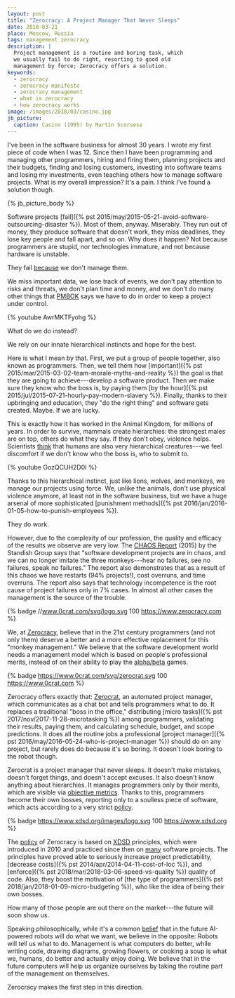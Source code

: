 ```yaml
---
layout: post
title: "Zerocracy: A Project Manager That Never Sleeps"
date: 2018-03-21
place: Moscow, Russia
tags: management zerocracy
description: |
  Project management is a routine and boring task, which
  we usually fail to do right, resorting to good old
  management by force; Zerocracy offers a solution.
keywords:
  - zerocracy
  - zerocracy manifesto
  - zerocracy management
  - what is zerocracy
  - how zerocracy works
image: /images/2018/03/casino.jpg
jb_picture:
  caption: Casino (1995) by Martin Scorsese
---
```


I've been in the software business for almost 30 years. I wrote my first piece of code
when I was 12. Since then I have been programming and managing other programmers,
hiring and firing them, planning projects and their budgets, finding and losing
customers, investing into software teams and losing my investments,
even teaching others how to manage software projects. What is my overall
impression? It's a pain. I think I've found a solution though.

<!--more-->

{% jb_picture_body %}

Software projects [fail]({% pst 2015/may/2015-05-21-avoid-software-outsourcing-disaster %}).
Most of them, anyway. Miserably. They run out of money, they
produce software that doesn't work, they miss deadlines, they
lose key people and fall apart, and so on.
Why does it happen? Not because programmers are stupid, nor technologies immature, and not because
hardware is unstable.

They fail [because](https://www.infoq.com/articles/software-failure-reasons) we don't manage them.

We miss important data, we lose track of events, we don't pay attention
to risks and threats, we don't plan time and money, and we don't do many other
things that [PMBOK](https://en.wikipedia.org/wiki/Project_Management_Body_of_Knowledge)
says we have to do in order to keep a project under control.

{% youtube AwrMKTFyohg %}

What do we do instead?

We rely on our innate hierarchical instincts and hope for the best.

Here is what I mean by that.
First, we put a group of people together, also known as programmers. Then,
we tell them how [important]({% pst 2015/mar/2015-03-02-team-morale-myths-and-reality %})
the goal is that they are going to achieve---develop
a software product. Then we make sure they know who the boss is, by paying
them [by the hour]({% pst 2015/jul/2015-07-21-hourly-pay-modern-slavery %}).
Finally, thanks to their upbringing and education,
they "do the right thing" and software gets created. Maybe. If we are lucky.

This is exactly how it has worked in the Animal Kingdom, for millions of years.
In order to survive, mammals create hierarchies: the strongest males are on top, others
do what they say. If they don't obey, violence helps. Scientists [think](https://www.ncbi.nlm.nih.gov/pubmed/26133375)
that humans are also very hierarchical creatures---we feel discomfort
if we don't know who the boss is, who to submit to.

{% youtube GozQCUH2D0I %}

Thanks to this hierarchical instinct, just like lions, wolves, and monkeys,
we manage our projects using force.
We, unlike the animals, don't use physical violence anymore, at least not in the software business, but
we have a huge arsenal of more sophisticated
[punishment methods]({% pst 2016/jan/2016-01-05-how-to-punish-employees %}).

They do work.

However, due to the complexity of our profession, the quality
and efficacy of the results we observe are very low.
The [CHAOS Report](https://www.projectsmart.co.uk/white-papers/chaos-report.pdf) (2015)
by the Standish Group says that "software development projects
are in chaos, and we can no longer imitate the three monkeys---hear no failures,
see no failures, speak no failures." The report also demonstrates that as a
result of this chaos we have restarts (94% projects!), cost overruns, and time
overruns. The report also says that technology incompetence is the root cause of project failures only in
7% cases. In almost all other cases the management is the source of the trouble.

{% badge //www.0crat.com/svg/logo.svg 100 https://www.zerocracy.com %}

We, at [Zerocracy](https://www.zerocracy.com),
believe that in the 21st century programmers (and not only them) deserve
a better and a more effective replacement for this
"monkey management." We believe that the software development world
needs a management model which is based
on people's professional merits, instead of on their ability to play
the [alpha/beta](https://en.wikipedia.org/wiki/Alpha_%28ethology%29) games.

{% badge https://www.0crat.com/svg/zerocrat.svg 100 https://www.0crat.com %}

Zerocracy offers exactly that: [Zerocrat](https://www.0crat.com), an automated project manager, which
communicates as a chat bot and tells programmers what to do.
It replaces a traditional "boss in the office,"
distributing [micro tasks]({% pst 2017/nov/2017-11-28-microtasking %})
among programmers, validating their results,
paying them, and calculating schedule, budget, and scope predictions. It does
all the routine jobs a professional [project manager]({% pst 2016/may/2016-05-24-who-is-project-manager %})
should do on any project, but rarely does do because it's so boring.
It doesn't look boring to the robot though.

Zerocrat is a project manager that never sleeps. It doesn't make mistakes,
doesn't forget things, and doesn't accept excuses.
It also doesn't know anything about hierarchies. It manages programmers
only by their merits, which are visible via [objective metrics](https://www.0crat.com/team).
Thanks to this, programmers become their own bosses, reporting only to a soulless piece of software,
which acts according to a very strict [policy](https://www.zerocracy.com/policy.html).

{% badge https://www.xdsd.org/images/logo.svg 100 https://www.xdsd.org %}

The [policy](https://www.zerocracy.com/policy.html)
of Zerocracy is based on [XDSD](https://www.xdsd.org) principles,
which were introduced in 2010 and practiced since then on [many](https://www.youtube.com/watch?v=qRZYJGYdrwk)
software projects. The principles have proved able to seriously increase project
predictability, [decrease costs]({% pst 2014/apr/2014-04-11-cost-of-loc %}),
and [enforce]({% pst 2018/mar/2018-03-06-speed-vs-quality %})
quality of code. Also, they boost the motivation of [the type of programmers]({% pst 2018/jan/2018-01-09-micro-budgeting %}),
who like the idea of being their own bosses.

How many of those people are out there
on the market---the future will soon show us.

Speaking philosophically, while it's a common
[belief](https://www.forbes.com/sites/quora/2017/12/18/artificial-intelligence-will-change-the-job-landscape-forever-heres-how-to-prepare/)
that in the future AI-powered robots will do what we want,
we believe in the opposite: Robots will tell us what to do. Management is
what computers do better, while writing code, drawing diagrams, growing flowers,
or cooking a soup is what we, humans, do better and actually enjoy doing.
We believe that in the future computers will help us organize
ourselves by taking the routine part of the management on themselves.

Zerocracy makes the first step in this direction.
